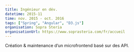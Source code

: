 ```yaml
---
title: Ingénieur en dév.
datetime: 2015-11
time: nov. 2015 - oct. 2016
tags: ["Spring", "Angular", "D3.js"]
organisation: Sopra Steria
organisationUrl: https://www.soprasteria.com/fr/accueil
---
```


Création & maintenance d’un microfrontend basé sur des API.